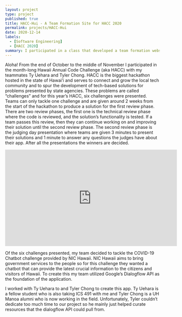 ```yaml
---
layout: project
type: project
published: true
title: HACC-Hui - A Team Formation Site for HACC 2020
permalink: projects/HACC-Hui
date: 2020-12-14
labels:
  - [Software Engineering]
  - [HACC 2020]
summary: I participated in a class that developed a team formation website for the 2020 Hawaii Annual Code Challenge 
---
```


Aloha!  From the end of October to the middle of November I participated in the month-long Hawaii Annual Code Challenge (aka HACC) with my teammates Ty Uehara and Tyler Chong.  HACC is the biggest hackathon hosted in the state of Hawai’i and serves to connect and grow the local tech community and to spur the development of tech-based solutions for problems presented by state agencies.  These problems are called “challenges” and for this year’s HACC, six challenges were presented.  Teams can only tackle one challenge and are given around 2 weeks from the start of the hackathon to produce a solution for the first review phase.  There are two review phases, the first one is the technical review phase where the code is reviewed, and the solution’s functionality is tested.  If a team passes this review, then they can continue working on and improving their solution until the second review phase.  The second review phase is the judging day presentation where teams are given 3 minutes to present their solutions and 1 minute to answer any questions the judges have about their app.  After all the presentations the winners are decided.  

<iframe width="560" height="315" src="https://www.youtube.com/embed/RyMBtO5gTgE" frameborder="0" allow="accelerometer; autoplay; clipboard-write; encrypted-media; gyroscope; picture-in-picture" allowfullscreen></iframe>

Of the six challenges presented, my team decided to tackle the COVID-19 Chatbot challenge provided by NIC Hawaii.  NIC Hawaii aims to bring government services to the people so for this challenge they wanted a chatbot that can provide the latest crucial information to the citizens and visitors of Hawaii.  To create this my team utilized Google’s Dialogflow API as the foundation of the application.  


I worked with Ty Uehara to and Tyler Chong to create this app.  Ty Uehara is a fellow student who is also taking ICS 491 with me and Tyler Chong is a UH Manoa alumni who is now working in the field.  Unfortunately, Tyler couldn’t dedicate too much time to our project so he mainly just helped curate resources that the dialogflow API could pull from.


